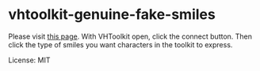 # vhtoolkit-genuine-fake-smiles

Please visit [this page](https://smiled0g.github.io/vhtoolkit-genuine-fake-smiles/). With VHToolkit open, click the connect button. Then click the type of smiles you want characters in the toolkit to express.

License: MIT
